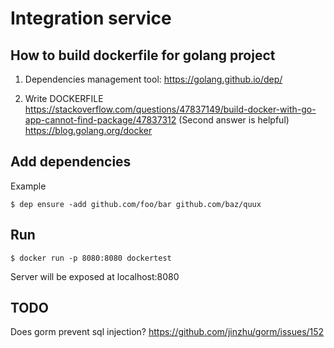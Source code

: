 # Integration service

## How to build dockerfile for golang project

1. Dependencies management tool:
https://golang.github.io/dep/

2. Write DOCKERFILE
https://stackoverflow.com/questions/47837149/build-docker-with-go-app-cannot-find-package/47837312 (Second answer is helpful)
https://blog.golang.org/docker 

## Add dependencies

Example
```
$ dep ensure -add github.com/foo/bar github.com/baz/quux
```

## Run
```
$ docker run -p 8080:8080 dockertest
```
Server will be exposed at localhost:8080

## TODO

Does gorm prevent sql injection? https://github.com/jinzhu/gorm/issues/152